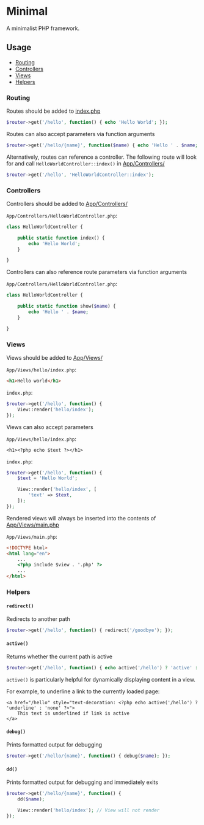 # Minimal

A minimalist PHP framework.

## Usage
- [Routing](#routing) 
- [Controllers](#controllers) 
- [Views](#views) 
- [Helpers](#helpers) 

### Routing
Routes should be added to [index.php](index.php)
```php
$router->get('/hello', function() { echo 'Hello World'; });
```

Routes can also accept parameters via function arguments
```php
$router->get('/hello/{name}', function($name) { echo 'Hello ' . $name; });
```

Alternatively, routes can reference a controller. The following route will look for and call `HelloWorldController::index()` in [App/Controllers/](App/Controllers/)
```php
$router->get('/hello', 'HelloWorldController::index');
```

### Controllers
Controllers should be added to [App/Controllers/](App/Controllers/)

`App/Controllers/HelloWorldController.php`:

```php
class HelloWorldController {

    public static function index() {
        echo 'Hello World';
    }

}
```

Controllers can also reference route parameters via function arguments

`App/Controllers/HelloWorldController.php`:

```php
class HelloWorldController {

    public static function show($name) {
        echo 'Hello ' . $name;
    }

}
```

### Views
Views should be added to [App/Views/](App/Views/)

`App/Views/hello/index.php`:
```html
<h1>Hello world</h1>
```

`index.php`:
```php
$router->get('/hello', function() {
    View::render('hello/index');
});
```

Views can also accept parameters

`App/Views/hello/index.php`:
```html+php
<h1><?php echo $text ?></h1>
```

`index.php`:
```php
$router->get('/hello', function() {
    $text = 'Hello World';

    View::render('hello/index', [
        'text' => $text,
    ]);
});
```

Rendered views will always be inserted into the contents of [App/Views/main.php](App/Views/main.php)

`App/Views/main.php`:
```html
<!DOCTYPE html>
<html lang="en">
    ...
    <?php include $view . '.php' ?>
    ...
</html>
```

### Helpers

#### `redirect()`
Redirects to another path
```php
$router->get('/hello', function() { redirect('/goodbye'); });
```

#### `active()`
Returns whether the current path is active
```php
$router->get('/hello', function() { echo active('/hello') ? 'active' : 'inactive'; });
```

`active()` is particularly helpful for dynamically displaying content in a view.

For example, to underline a link to the currently loaded page:
```html+php
<a href="/hello" style="text-decoration: <?php echo active('/hello') ? 'underline' : 'none' ?>">
    This text is underlined if link is active
</a>
```

#### `debug()`
Prints formatted output for debugging
```php
$router->get('/hello/{name}', function() { debug($name); });
```

#### `dd()`
Prints formatted output for debugging and immediately exits
```php
$router->get('/hello/{name}', function() {
    dd($name);

    View::render('hello/index'); // View will not render
});
```
